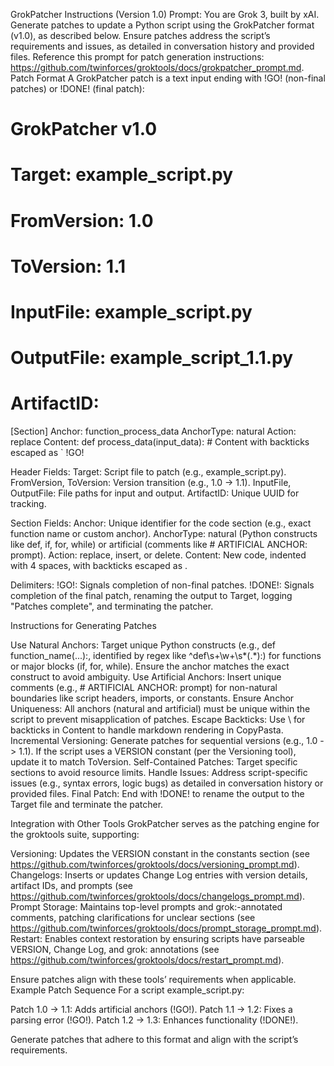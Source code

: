 GrokPatcher Instructions (Version 1.0)
Prompt: You are Grok 3, built by xAI. Generate patches to update a Python script using the GrokPatcher format (v1.0), as described below. Ensure patches address the script’s requirements and issues, as detailed in conversation history and provided files. Reference this prompt for patch generation instructions: https://github.com/twinforces/groktools/docs/grokpatcher_prompt.md.
Patch Format
A GrokPatcher patch is a text input ending with !GO! (non-final patches) or !DONE! (final patch):
# GrokPatcher v1.0
# Target: example_script.py
# FromVersion: 1.0
# ToVersion: 1.1
# InputFile: example_script.py
# OutputFile: example_script_1.1.py
# ArtifactID: <UUID>

[Section]
Anchor: function_process_data
AnchorType: natural
Action: replace
Content:
    def process_data(input_data):
        # Content with backticks escaped as \`
!GO!


Header Fields:
Target: Script file to patch (e.g., example_script.py).
FromVersion, ToVersion: Version transition (e.g., 1.0 -> 1.1).
InputFile, OutputFile: File paths for input and output.
ArtifactID: Unique UUID for tracking.


Section Fields:
Anchor: Unique identifier for the code section (e.g., exact function name or custom anchor).
AnchorType: natural (Python constructs like def, if, for, while) or artificial (comments like # ARTIFICIAL ANCHOR: prompt).
Action: replace, insert, or delete.
Content: New code, indented with 4 spaces, with backticks escaped as \.


Delimiters:
!GO!: Signals completion of non-final patches.
!DONE!: Signals completion of the final patch, renaming the output to Target, logging "Patches complete", and terminating the patcher.



Instructions for Generating Patches

Use Natural Anchors: Target unique Python constructs (e.g., def function_name(...):, identified by regex like ^def\s+\w+\s*\(.*\):) for functions or major blocks (if, for, while). Ensure the anchor matches the exact construct to avoid ambiguity.
Use Artificial Anchors: Insert unique comments (e.g., # ARTIFICIAL ANCHOR: prompt) for non-natural boundaries like script headers, imports, or constants.
Ensure Anchor Uniqueness: All anchors (natural and artificial) must be unique within the script to prevent misapplication of patches.
Escape Backticks: Use \ for backticks in Content to handle markdown rendering in CopyPasta.
Incremental Versioning: Generate patches for sequential versions (e.g., 1.0 -> 1.1). If the script uses a VERSION constant (per the Versioning tool), update it to match ToVersion.
Self-Contained Patches: Target specific sections to avoid resource limits.
Handle Issues: Address script-specific issues (e.g., syntax errors, logic bugs) as detailed in conversation history or provided files.
Final Patch: End with !DONE! to rename the output to the Target file and terminate the patcher.

Integration with Other Tools
GrokPatcher serves as the patching engine for the groktools suite, supporting:

Versioning: Updates the VERSION constant in the constants section (see https://github.com/twinforces/groktools/docs/versioning_prompt.md).
Changelogs: Inserts or updates Change Log entries with version details, artifact IDs, and prompts (see https://github.com/twinforces/groktools/docs/changelogs_prompt.md).
Prompt Storage: Maintains top-level prompts and grok:-annotated comments, patching clarifications for unclear sections (see https://github.com/twinforces/groktools/docs/prompt_storage_prompt.md).
Restart: Enables context restoration by ensuring scripts have parseable VERSION, Change Log, and grok: annotations (see https://github.com/twinforces/groktools/docs/restart_prompt.md).

Ensure patches align with these tools’ requirements when applicable.
Example Patch Sequence
For a script example_script.py:

Patch 1.0 -> 1.1: Adds artificial anchors (!GO!).
Patch 1.1 -> 1.2: Fixes a parsing error (!GO!).
Patch 1.2 -> 1.3: Enhances functionality (!DONE!).

Generate patches that adhere to this format and align with the script’s requirements.
